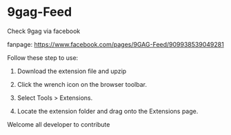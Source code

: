 # 9gag-Feed
Check 9gag via facebook

fanpage: https://www.facebook.com/pages/9GAG-Feed/909938539049281

Follow these step to use: 

1. Download the extension file and upzip 

2. Click the wrench icon on the browser toolbar.

3. Select Tools > Extensions.

4. Locate the extension folder and drag onto the Extensions page.

Welcome all developer to contribute
